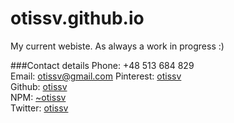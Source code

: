 # otissv.github.io


My current webiste. As always a work in progress :)

###Contact details
Phone: +48 513 684 829  
Email: [otissv@gmail.com](otissv@gmail.com)
Pinterest: [otissv](https://www.pinterest.com/otissv/)   
Github: [otissv](https://www.github.com/otissv)   
NPM: [~otissv](https://www.npmjs.com/~otissv)  
Twitter: [otissv](https://www.twitter.com/otissv)
